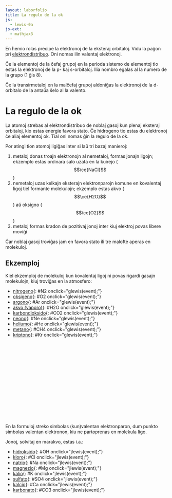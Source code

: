 ```yaml
---
layout: laborfolio
title: La regulo de la ok
js:
  - lewis-0a
js-ext:
  - mathjax3
---
```


En ĥemio rolas precipe la elektronoj de la eksteraj orbitaloj.
Vidu la paĝon pri [elektrondistribuo](). Oni nomas ilin valentaj elektronoj.

Ĉe la elementoj de la ĉefaj grupoj en la perioda sistemo de elementoj
tio estas la elektronoj de la p- kaj s-orbitaloj. Ilia nombro egalas al
la numero de la grupo (1 ĝis 8).

Ĉe la transirmetaloj en la malĉefaj grupoj aldoniĝas la elektronoj de la
d-orbitalo de la antaŭa ŝelo al la valento. 

# La regulo de la ok

La atomoj strebas al elektrondistribuo de noblaj gasoj kun plenaj eksteraj orbitaloj, kio
estas energie favora stato. Ĉe hidrogeno tio estas du elektronoj ĉe aliaj elementoj ok. 
Tial oni nomas ĝin la regulo de la ok.

Por atingi tion atomoj ligiĝas inter si laŭ tri bazaj manieroj: 

1. metaloj donas troajn elektronojn al nemetaloj, formas jonajn ligojn;
   ekzemplo estas ordinara salo uzata en la kuirejo ($$\ce{NaCl}$$)
2. nemetaloj uzas kelkajn eksterajn elektronparojn komune en kovalentaj ligoj tiel formante molekulojn; ekzemplo 
   estas akvo ($$\ce{H2O}$$) aŭ oksigno ($$\ce{O2}$$)
3. metaloj formas kradon de pozitivaj jonoj inter kiuj elektroj povas libere moviĝi

Ĉar noblaj gasoj troviĝas jam en favora stato ili tre malofte aperas en molekuloj.

<!--...elektronegativeco...

- Kreu apartajn paĝojn por ĉiu ligotipo! 

- pol(ar/usec)aj ligoj...: klarigu en aparta paĝo pri kovalenta ligo... 

- NaCl per jmol: http://lampx.tugraz.at/~hadley/ss1/crystalstructure/structures/nacl/nacl.php

-->


## Ekzemploj

Kiel ekzemploj de molekuloj kun kovalentaj ligoj ni povas rigardi gasajn molekulojn, kiuj troviĝas en la atmosfero:

- [nitrogeno](#N2){: #N2 onclick="glewis(event);"}
- [oksigeno](#O2){: #O2 onclick="glewis(event);"}
- [argono](#Ar){: #Ar onclick="glewis(event);"}
- [akvo (vaporo)](#H2O){: #H2O onclick="glewis(event);"}
- [karbondioksido](#CO2){: #CO2 onclick="glewis(event);"}
- [neono](#Ne){: #Ne onclick="glewis(event);"}
- [heliumo](#He){: #He onclick="glewis(event);"}
- [metano](#CH4){: #CH4 onclick="glewis(event);"}
- [kriptono](#Kr){: #Kr onclick="glewis(event);"}
<!--
Ekzemploj de molekuloj formantaj (kun)valentajn ligojn estas hidrogeno kun (kun)valenta elektronparo,
oksigeno kun du (kun)valentaj paroj kaj nitrogeno kun tri (kun)valentaj paroj:
-->

<script>

  const gasoj = {
    N2: [["N","0#4:"],["N","0:"]],
    O2: [["O","0=3:5:"],["O","1:7:"]],
    Ar: [["Ar","0:2:4:6:"]],
    H2O:[["O","5:7:"],["H","7-"],["H","5-"]],
    CO2:[["C",""],["O","0="],["O","4="]],
    Ne: [["Ne","0:2:4:6:"]],
    He: [["He","4:"]],
    CH4:[["C",""],["H","1-"],["H","3-"],["H","5-"],["H","7-"]],
    Kr: [["Kr","0:2:4:6:"]]
  }

  const jonoj = {
    OH: [["O^-","6:0:2:"],["H","0-"]],
    H3O:[["O^⊕","0:"],["H","0-"],["H","6-"],["H","2-"]],
    Cl: [["Cl^-","0:2:4:6:"]],
    Na: [["Na^+"]],
    Mg: [["Mg^2+"]],
    K:  [["K^+"]],
    SO4:[["S",""],["O","0=3:5:"],["O","2=5:7:"],["O^-","4-0:2:6:"],["O^-","6-0:2:4:"]],
    Ca: [["Ca^2+"]],
    CO3:[["C",""],["O","1=4:6:"],["O^-","4-6:0:2:"],["O^-","6-0:2:4:"]]
    }

  function glewis(event) {
    event.preventDefault();
    const frm = event.target.id;
    const svg = document.getElementById("glewis");
    _lewis(svg,frm,gasoj[frm]);
  }

  function jlewis(event) {
    event.preventDefault();
    const frm = event.target.id;
    const svg = document.getElementById("jlewis");
    _lewis(svg,frm,jonoj[frm]);
  }

  function _lewis(svg,frm,spec) {
    console.log(frm)+": "+spec;

    // malplenigu
    svg.textContent = "";
    // desegnu Lewis-strukturon
    lewis(svg,spec);
  }

  window.onload = () => {
    const svg = document.getElementById("glewis");
    lewis(svg,[
      ["H","0-"],
      ["H",""],
    ]);
  }

</script>

<style>
/*
  svg {
    stroke-width: 0px;
    background-color: lightblue;
  }
  */

  text {
      font-family: helvetica, sans-serif;
      /*
      stroke: black;
      stroke-width: 0.2px;
      */
      font-size: 10px;
      text-anchor: middle;
      dominant-baseline: central;
  }
  tspan.sup {
    font-size: 8px;
  }
  circle {
      fill: black;
  }
  line {
      stroke: black;
      stroke-width: .6;
  }
</style>

<svg id="glewis"
    version="1.1" 
    xmlns="http://www.w3.org/2000/svg" 
    xmlns:xlink="http://www.w3.org/1999/xlink" width="240" height="240" viewBox="-30 -30 60 60">    
</svg>

En la formuloj streko simbolas (kun)valentan elektronparon, dum punkto 
simbolas valentan elektronon, kiu ne partoprenas en molekula ligo.

<!-- iuj jonoj solvitaj en oceano vd. https://en.wikipedia.org/wiki/Ocean#Residence_times_of_chemical_elements_and_ions -->

Jonoj, solvitaj en marakvo, estas i.a.:

- [hidroksido](#OH){: #OH onclick="jlewis(event);"}
- [kloro](#Cl){: #Cl onclick="jlewis(event);"}
- [natrio](#Na){: #Na onclick="jlewis(event);"}
- [magnezio](#Mg){: #Mg onclick="jlewis(event);"}
- [kalio](#K){: #K onclick="jlewis(event);"}
- [sulfato](#SO4){: #SO4 onclick="jlewis(event);"}
- [kalcio](#Ca){: #Ca onclick="jlewis(event);"}
- [karbonato](#CO3){: #CO3 onclick="jlewis(event);"}

<!--
// H+, OH-:
- [akvo](#H2O){: #H2O onclick="jlewis(event);"}

pri CO3 vd. ankaŭ
https://chemistry.stackexchange.com/questions/66033/in-the-carbonate-anion-which-atoms-gain-the-two-electrons

// - [silicio](#Si){: #Si onclick="glewis(event);"}
// - [mangano](#Mn){: #Mn onclick="glewis(event);"}
// - [aluminio](#Al){: #Al onclick="glewis(event);"}
// - [fero](#Fe){: #Fe onclick="glewis(event);"}
-->

<svg id="jlewis"
    version="1.1" 
    xmlns="http://www.w3.org/2000/svg" 
    xmlns:xlink="http://www.w3.org/1999/xlink" width="240" height="240" viewBox="-30 -30 60 60">    
</svg>
